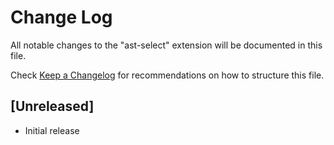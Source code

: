 # Change Log

All notable changes to the "ast-select" extension will be documented in this file.

Check [Keep a Changelog](http://keepachangelog.com/) for recommendations on how to structure this file.

## [Unreleased]

- Initial release
